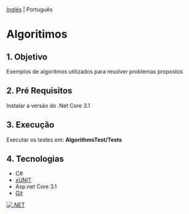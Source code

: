 [Inglês](/README.md) | Português

# Algoritimos

## 1. Objetivo
Exemplos de algoritmos utilizados para resolver problemas propostos

## 2. Pré Requisitos
Instalar a versão do .Net Core 3.1

## 3. Execução
Executar os testes em: **AlgorithmsTest/Tests**

## 4. Tecnologias
- C#
- [xUNIT](https://xunit.github.io/)
- Asp.net Core 3.1
- [Git](https://github.com/git/git)

[![.NET](https://github.com/petersonzeferino/algorithms/actions/workflows/dotnet.yml/badge.svg?branch=master)](https://github.com/petersonzeferino/algorithms/actions/workflows/dotnet.yml)
